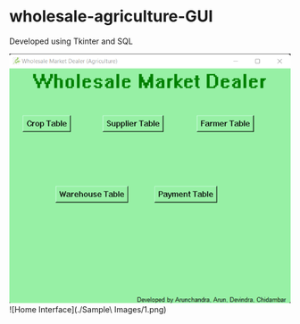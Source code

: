 # wholesale-agriculture-GUI
Developed using Tkinter and SQL

![Home Interface](https://github.com/Hunking9797/wholesale-agriculture-GUI/blob/master/Sample%20Images/1.png?raw=true)
![Home Interface](./Sample\ Images/1.png)
